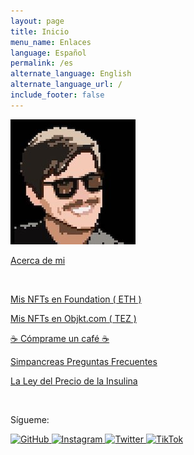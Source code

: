 ```yaml
---
layout: page
title: Inicio
menu_name: Enlaces
language: Español
permalink: /es
alternate_language: English
alternate_language_url: /
include_footer: false
---
```


<p class="text-center">
  <img src="assets/images/bustavo.jpg" class="rounded-circle img-fluid">
</p>

<p>
  <a href="{% link espanol.md %}" class="btn btn-primary text-dark btn-md btn-block">
    Acerca de mi
  </a>
</p>

<p class="m-t-5">
  &nbsp;
</p>

<p>
  <a href="http://foundation.app/bustavo" class="btn btn-dark btn-md btn-block">
    Mis NFTs en Foundation ( ETH )
  </a>
</p>

<p>
  <a href="https://objkt.com/profile/tz1MLGjH4EGE4MaYWQKQQ4mCrLZAyb3RvAYJ" class="btn btn-dark btn-md btn-block">
    Mis NFTs en Objkt.com ( TEZ )
  </a>
</p>

<p>
  <a href="http://buymeacoffee.com/bustavo" class="btn btn-dark btn-md btn-block">
    ☕️ Cómprame un café ☕️
  </a>
</p>

<p>
  <a href="{% link simpancreas_es.md %}" class="btn btn-dark btn-md btn-block">
    Simpancreas Preguntas Frecuentes
  </a>
</p>

<p>
  <a href="{% link insulina.md %}" class="btn btn-dark btn-md btn-block">
    La Ley del Precio de la Insulina
  </a>
</p>

<p class="m-t-5">
  &nbsp;
</p>

<p class="text-center">
  Sígueme:
</p>

<div class="text-center mb-0">
  <a href="https://github.com/bustavo" target="_blank">
    <img alt="GitHub" src="https://img.shields.io/badge/bustavo-FFFFFF?logo=github&logoColor=black" style="min-height: 30px; margin-bottom: 3px;">
  </a>
  <a href="https://instagram.com/bustavo" target="_blank">
    <img alt="Instagram" src="https://img.shields.io/badge/bustavo-E4405F?logo=instagram&logoColor=white" style="min-height: 30px; margin-bottom: 3px;">
  </a>
  <a href="https://twitter.com/bustavo" target="_blank">
    <img alt="Twitter" src="https://img.shields.io/badge/bustavo-1DA1F2?logo=twitter&logoColor=white" style="min-height: 30px; margin-bottom: 3px;">
  </a>
  <a href="http://tiktok.com/@bustavo.com" target="_blank">
    <img alt="TikTok" src="https://img.shields.io/badge/bustavo-FFFFFF?logo=tiktok&logoColor=black" style="min-height: 30px; margin-bottom: 3px;">
  </a>
</div>